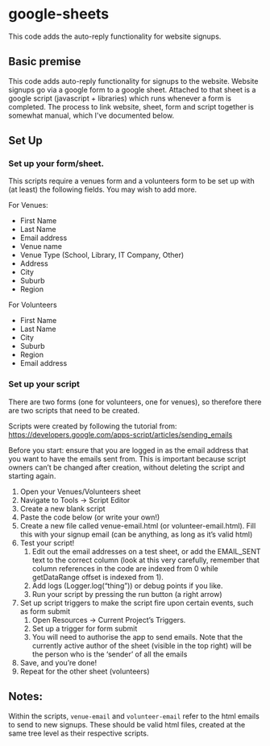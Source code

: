 # google-sheets

This code adds the auto-reply functionality for website signups.

## Basic premise

This code adds auto-reply functionality for signups to the website. Website signups go via a google form to a google sheet. Attached to that sheet is a google script (javascript + libraries) which runs whenever a form is completed. The process to link website, sheet, form and script together is somewhat manual, which I've documented below.

## Set Up

### Set up your form/sheet.

This scripts require a venues form and a volunteers form to be set up with (at least) the following fields. You may wish to add more.

For Venues:
* First Name
* Last Name
* Email address
* Venue name
* Venue Type (School, Library, IT Company, Other)
* Address
* City
* Suburb
* Region

For Volunteers
* First Name
* Last Name
* City
* Suburb
* Region
* Email address


### Set up your script

There are two forms (one for volunteers, one for venues), so therefore there are two scripts that need to be created.

Scripts were created by following the tutorial from: https://developers.google.com/apps-script/articles/sending_emails

Before you start: ensure that you are logged in as the email address that you want to have the emails sent from. This is important because script owners can’t be changed after creation, without deleting the script and starting again.
1. Open your Venues/Volunteers sheet
2. Navigate to Tools -> Script Editor
3. Create a new blank script
4. Paste the code below (or write your own!)
5. Create a new file called venue-email.html (or volunteer-email.html). Fill this with your signup email (can be anything, as long as it’s valid html)
6. Test your script!
    1. Edit out the email addresses on a test sheet, or add the EMAIL_SENT text to the correct column (look at this very carefully, remember that column references in the code are indexed from 0 while getDataRange offset is indexed from 1).
    2. Add logs (Logger.log(“thing”)) or debug points if you like.
    3. Run your script by pressing the run button (a right arrow)
7. Set up script triggers to make the script fire upon certain events, such as form submit
    1. Open Resources -> Current Project’s Triggers.
    2. Set up a trigger for form submit
    3. You will need to authorise the app to send emails. Note that the currently active author of the sheet (visible in the top right) will be the person who is the ‘sender’ of all the emails
8. Save, and you’re done!
9. Repeat for the other sheet (volunteers)

## Notes:

Within the scripts, `venue-email` and `volunteer-email` refer to the html emails to send to new signups. These should be valid html files, created at the same tree level as their respective scripts.
